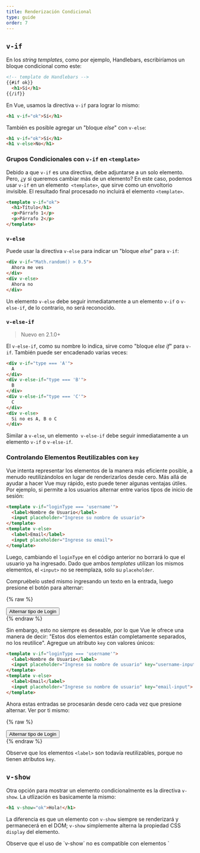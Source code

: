 ```yaml
---
title: Renderización Condicional
type: guide
order: 7
---
```


## `v-if`

En los _string templates_, como por ejemplo, Handlebars, escribiríamos un bloque condicional como este:

``` html
<!-- template de Handlebars -->
{{#if ok}}
  <h1>Sí</h1>
{{/if}}
```

En Vue, usamos la directiva `v-if` para lograr lo mismo:

``` html
<h1 v-if="ok">Sí</h1>
```
También es posible agregar un "bloque _else_" con `v-else`:

``` html
<h1 v-if="ok">Sí</h1>
<h1 v-else>No</h1>
```

### Grupos Condicionales con `v-if` en `<template>`

Debido a que `v-if` es una directiva, debe adjuntarse a un solo elemento. Pero, ¿y si queremos cambiar más de un elemento? En este caso, podemos usar `v-if` en un elemento` <template>`, que sirve como un envoltorio invisible. El resultado final procesado no incluirá el elemento `<template>`.

``` html
<template v-if="ok">
  <h1>Título</h1>
  <p>Párrafo 1</p>
  <p>Párrafo 2</p>
</template>
```

### `v-else`

Puede usar la directiva `v-else` para indicar un "bloque _else_" para `v-if`:

``` html
<div v-if="Math.random() > 0.5">
  Ahora me ves
</div>
<div v-else>
  Ahora no
</div>
```

Un elemento `v-else` debe seguir inmediatamente a un elemento `v-if` o `v-else-if`, de lo contrario, no será reconocido.

### `v-else-if`

> Nuevo en 2.1.0+

El `v-else-if`, como su nombre lo indica, sirve como "bloque _else if_" para `v-if`. También puede ser encadenado varias veces:

```html
<div v-if="type === 'A'">
  A
</div>
<div v-else-if="type === 'B'">
  B
</div>
<div v-else-if="type === 'C'">
  C
</div>
<div v-else>
  Si no es A, B o C
</div>
```

Similar a `v-else`, un elemento` v-else-if` debe seguir inmediatamente a un elemento `v-if` o `v-else-if`.

### Controlando Elementos Reutilizables con `key`

Vue intenta representar los elementos de la manera más eficiente posible, a menudo reutilizándolos en lugar de renderizarlos desde cero. Más allá de ayudar a hacer Vue muy rápido, esto puede tener algunas ventajas útiles. Por ejemplo, si permite a los usuarios alternar entre varios tipos de inicio de sesión:

``` html
<template v-if="loginType === 'username'">
  <label>Nombre de Usuario</label>
  <input placeholder="Ingrese su nombre de usuario">
</template>
<template v-else>
  <label>Email</label>
  <input placeholder="Ingrese su email">
</template>
```

Luego, cambiando el `loginType` en el código anterior no borrará lo que el usuario ya ha ingresado. Dado que ambos _templates_ utilizan los mismos elementos, el `<input>` no se reemplaza, solo su `placeholder`.

Compruébelo usted mismo ingresando un texto en la entrada, luego presione el botón para alternar:

{% raw %}
<div id="no-key-example" class="demo">
  <div>
    <template v-if="loginType === 'username'">
      <label>Nombre de Usuario</label>
      <input placeholder="Ingrese su nombre de usuario">
    </template>
    <template v-else>
      <label>Email</label>
      <input placeholder="Ingrese su email">
    </template>
  </div>
  <button @click="toggleLoginType">Alternar tipo de Login</button>
</div>
<script>
new Vue({
  el: '#no-key-example',
  data: {
    loginType: 'username'
  },
  methods: {
    toggleLoginType: function () {
      return this.loginType = this.loginType === 'username' ? 'email' : 'username'
    }
  }
})
</script>
{% endraw %}

Sin embargo, esto no siempre es deseable, por lo que Vue le ofrece una manera de decir: "Estos dos elementos están completamente separados, no los reutilice". Agregue un atributo `key` con valores únicos:

``` html
<template v-if="loginType === 'username'">
  <label>Nombre de Usuario</label>
  <input placeholder="Ingrese su nombre de usuario" key="username-input">
</template>
<template v-else>
  <label>Email</label>
  <input placeholder="Ingrese su nombre de usuario" key="email-input">
</template>
```

Ahora estas entradas se procesarán desde cero cada vez que presione alternar. Ver por ti mismo:

{% raw %}
<div id="key-example" class="demo">
  <div>
    <template v-if="loginType === 'username'">
      <label>Nombre de Usuario</label>
      <input placeholder="Ingrese su nombre de usuario" key="username-input">
    </template>
    <template v-else>
      <label>Email</label>
      <input placeholder="Ingrese su nombre de usuario" key="email-input">
    </template>
  </div>
  <button @click="toggleLoginType">Alternar tipo de Login</button>
</div>
<script>
new Vue({
  el: '#key-example',
  data: {
    loginType: 'username'
  },
  methods: {
    toggleLoginType: function () {
      return this.loginType = this.loginType === 'username' ? 'email' : 'username'
    }
  }
})
</script>
{% endraw %}

Observe que los elementos `<label>` son todavía reutilizables, porque no tienen atributos `key`.

## `v-show`

Otra opción para mostrar un elemento condicionalmente es la directiva `v-show`. La utlización es basicamente la mismo:

``` html
<h1 v-show="ok">Hola!</h1>
```

La diferencia es que un elemento con `v-show` siempre se renderizará y permanecerá en el DOM; `v-show` simplemente alterna la propiedad CSS `display` del elemento.

<p class="tip">Observe que el uso de `v-show` no es compatible con elementos `<template>`, ni tampoco funciona con `v-else`.</p>

## `v-if` vs `v-show`

`v-if` es una renderización condicional "real" ya que garantiza que los eventos y componentes secundarios dentro del bloque condicional sean debidamente destruidos y recreados durante la alternancia.

`v-if` también es **lazy**: si la condición es falsa en la representación inicial, no se hará nada. El bloque condicional no se procesará hasta que la condición se convierta en true por primera vez.

En comparación, `v-show` es mucho más simple: el elemento siempre se representa independientemente de la condición inicial, con alternancia basada en CSS.

En general, `v-if` tiene costos de alternancia más altos, mientras que` v-show` tiene costos de renderización iniciales más altos. Por lo tanto, prefiera `v-show` si necesita cambiar algo muy a menudo, y prefiera` v-if` si es poco probable que la condición cambie en el tiempo de ejecución.

## `v-if` con `v-for`

<p class="tip">Usando `v-if` y `v-for` juntos **no es recomendado**. Vea la [guía de estilo](/v2/style-guide/#Avoid-v-if-with-v-for-essential) para mayor información.</p>

Cuando es utilizado junto con `v-for`, este tiene una prioridad más alta que `v-if`. Consulte la <a href="../guide/list.html#V-for-and-v-if"> guía de renderización de listas </a> para obtener más información.
